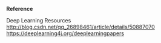 

**Reference**

Deep Learning Resources
http://blog.csdn.net/qq_26898461/article/details/50887070
https://deeplearning4j.org/deeplearningpapers

